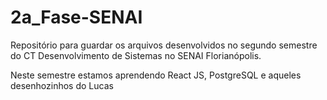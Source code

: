 # 2a_Fase-SENAI
Repositório para guardar os arquivos desenvolvidos no segundo semestre do CT Desenvolvimento de Sistemas no SENAI Florianópolis.

Neste semestre estamos aprendendo React JS, PostgreSQL e aqueles desenhozinhos do Lucas
